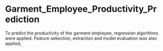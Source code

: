 # Garment_Employee_Productivity_Prediction

  To predict the productivity of the garment employee, regression algorithms were applied. Feature sekection, extraction and model evaluation was also applied,
